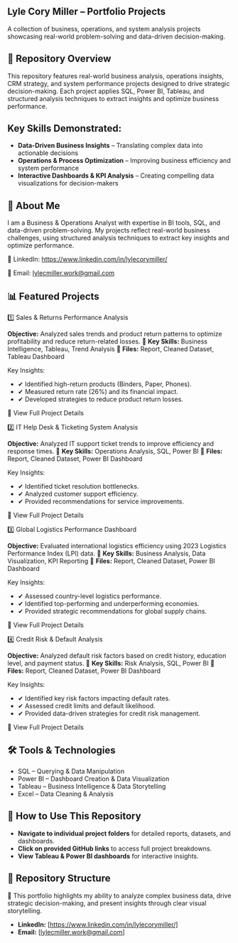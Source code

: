 ## Lyle Cory Miller – Portfolio Projects

A collection of business, operations, and system analysis projects showcasing real-world problem-solving and data-driven decision-making.

## 📂 Repository Overview

This repository features real-world business analysis, operations insights, CRM strategy, and system performance projects designed to drive strategic decision-making. Each project applies SQL, Power BI, Tableau, and structured analysis techniques to extract insights and optimize business performance.

## Key Skills Demonstrated:
- **Data-Driven Business Insights** – Translating complex data into actionable decisions
- **Operations & Process Optimization** – Improving business efficiency and system performance
- **Interactive Dashboards & KPI Analysis** – Creating compelling data visualizations for decision-makers

## 📌 About Me

I am a Business & Operations Analyst with expertise in BI tools, SQL, and data-driven problem-solving. My projects reflect real-world business challenges, using structured analysis techniques to extract key insights and optimize performance.

🔗 LinkedIn: https://www.linkedin.com/in/lylecorymiller/

📧 Email: lylecmiller.work@gmail.com

## 📊 Featured Projects

1️⃣ Sales & Returns Performance Analysis

**Objective:** Analyzed sales trends and product return patterns to optimize profitability and reduce return-related losses.
📁 **Key Skills:** Business Intelligence, Tableau, Trend Analysis
📁 **Files:** Report, Cleaned Dataset, Tableau Dashboard

Key Insights:

- ✔ Identified high-return products (Binders, Paper, Phones).
- ✔ Measured return rate (26%) and its financial impact.
- ✔ Developed strategies to reduce product return losses.

🔗 View Full Project Details

2️⃣ IT Help Desk & Ticketing System Analysis

**Objective:** Analyzed IT support ticket trends to improve efficiency and response times.
📁 **Key Skills:** Operations Analysis, SQL, Power BI
📁 **Files:** Report, Cleaned Dataset, Power BI Dashboard

Key Insights:

- ✔ Identified ticket resolution bottlenecks.
- ✔ Analyzed customer support efficiency.
- ✔ Provided recommendations for service improvements.

🔗 View Full Project Details

3️⃣ Global Logistics Performance Dashboard

**Objective:** Evaluated international logistics efficiency using 2023 Logistics Performance Index (LPI) data.
📁 **Key Skills:** Business Analysis, Data Visualization, KPI Reporting
📁 **Files:** Report, Cleaned Dataset, Power BI Dashboard

Key Insights:

- ✔ Assessed country-level logistics performance.
- ✔ Identified top-performing and underperforming economies.
- ✔ Provided strategic recommendations for global supply chains.

🔗 View Full Project Details

4️⃣ Credit Risk & Default Analysis

**Objective:** Analyzed default risk factors based on credit history, education level, and payment status.
📁 **Key Skills:** Risk Analysis, SQL, Power BI
📁 **Files:** Report, Cleaned Dataset, Power BI Dashboard

Key Insights:

- ✔ Identified key risk factors impacting default rates.
- ✔ Assessed credit limits and default likelihood.
- ✔ Provided data-driven strategies for credit risk management.

🔗 View Full Project Details

## 🛠 Tools & Technologies

- SQL – Querying & Data Manipulation
- Power BI – Dashboard Creation & Data Visualization
- Tableau – Business Intelligence & Data Storytelling
- Excel – Data Cleaning & Analysis

## 📌 How to Use This Repository

- **Navigate to individual project folders** for detailed reports, datasets, and dashboards.
- **Click on provided GitHub links** to access full project breakdowns.
- **View Tableau & Power BI dashboards** for interactive insights.

## 📁 **Repository Structure**

📌 This portfolio highlights my ability to analyze complex business data, drive strategic decision-making, and present insights through clear visual storytelling.

- **LinkedIn:** [https://www.linkedin.com/in/lylecorymiller/]
- **Email:** [lylecmiller.work@gmail.com]
